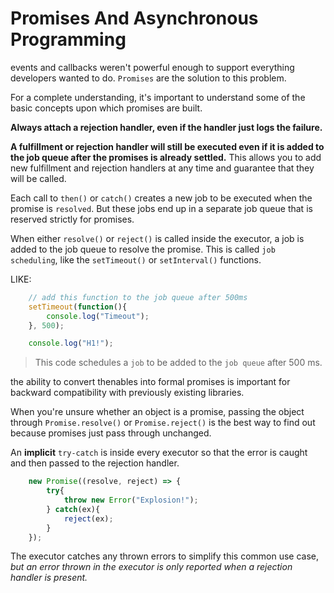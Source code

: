 

# Promises And Asynchronous Programming


events and callbacks weren't powerful enough to support everything developers wanted to do. `Promises` are the solution to this problem.


For a complete understanding, it's important to understand some of the basic concepts upon which promises are built.


**Always attach a rejection handler, even if the handler just logs the failure.**

**A fulfillment or rejection handler will still be executed even if it is added to the job queue after the promises is already settled.** This allows you to add new fulfillment and rejection handlers at any time and guarantee that they will be called.



Each call to `then()` or `catch()` creates a new job to be executed when the promise is `resolved`. But these jobs end up in a separate job queue that is reserved strictly for promises.


When either `resolve()` or `reject()` is called inside the executor, a job is added to the job queue to resolve the promise. This is called `job scheduling`, like the `setTimeout()` or `setInterval()` functions.


LIKE:
``` javascript
    // add this function to the job queue after 500ms 
    setTimeout(function(){
        console.log("Timeout");
    }, 500);

    console.log("H1!");

```
> This code schedules a `job` to be added to the `job queue` after 500 ms.


the ability to convert thenables into formal promises is important for backward compatibility with previously existing libraries.

When you're unsure whether an object is a promise, passing the object through `Promise.resolve()` or `Promise.reject()` is the best way to find out because promises just pass through unchanged.

An **implicit** `try-catch` is inside every executor so that the error is caught and then passed to the rejection handler.
``` javascript
    new Promise((resolve, reject) => {
        try{
            throw new Error("Explosion!");
        } catch(ex){
            reject(ex);
        }
    });

```
The executor catches any thrown errors to simplify this common use case, *but an error thrown in the executor is only reported when a rejection handler is present.*






